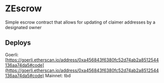 # ZEscrow
Simple escrow contract that allows for updating of claimer addresses by a designated owner

## Deploys
Goerli: [https://goerli.etherscan.io/address/0xa456843f6380fc52d74ab2a8512544136aa74da5#code](https://goerli.etherscan.io/address/0xa456843f6380fc52d74ab2a8512544136aa74da5#code)
Mainnet: tbd